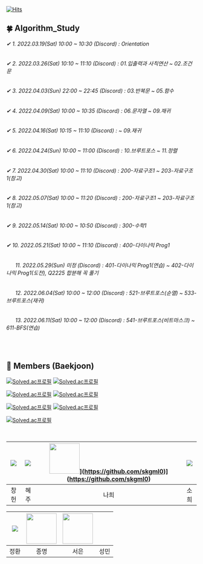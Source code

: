 [![Hits](https://hits.seeyoufarm.com/api/count/incr/badge.svg?url=https://github.com/leechun1095/Algorithm_Study&count_bg=%233DBCC8&title_bg=%23555555&icon=&icon_color=%23E7E7E7&title=hits&edge_flat=false)](https://hits.seeyoufarm.com)

## 🍀 Algorithm_Study
###### ✔ 1️. 2022.03.19(Sat) 10:00 ~ 10:30 (Discord) : Orientation   
###### ✔ 2️. 2022.03.26(Sat) 10:10 ~ 11:10 (Discord) : 01.입출력과 사칙연산 ~ 02.조건문  
###### ✔ 3️. 2022.04.03(Sun) 22:00 ~ 22:45 (Discord) : 03.반복문 ~ 05.함수
###### ✔ 4️. 2022.04.09(Sat) 10:00 ~ 10:35 (Discord) : 06.문자열 ~ 09.재귀 
###### ✔ 5. 2022.04.16(Sat) 10:15 ~ 11:10 (Discord) : ~ 09.재귀 
###### ✔ 6. 2022.04.24(Sun) 10:00 ~ 11:00 (Discord) : 10.브루트포스 ~ 11.정렬 
###### ✔ 7. 2022.04.30(Sat) 10:00 ~ 11:10 (Discord) : 200-자료구조1 ~ 203-자료구조1(참고) 
###### ✔ 8. 2022.05.07(Sat) 10:00 ~ 11:20 (Discord) : 200-자료구조1 ~ 203-자료구조1(참고) 
###### ✔ 9. 2022.05.14(Sat) 10:00 ~ 10:50 (Discord) : 300-수학1
###### ✔ 10. 2022.05.21(Sat) 10:00 ~ 11:10 (Discord) : 400-다이나믹 Prog1 
###### &nbsp;&nbsp;&nbsp;&nbsp;&nbsp; 11. 2022.05.29(Sun) 미정 (Discord) : 401-다이나믹 Prog1(연습) ~ 402-다이나믹 Prog1(도전), Q2225 합분해 꼭 풀기
###### &nbsp;&nbsp;&nbsp;&nbsp;&nbsp; 12. 2022.06.04(Sat) 10:00 ~ 12:00 (Discord) : 521-브루트포스(순열) ~ 533-브루트포스(재귀)
###### &nbsp;&nbsp;&nbsp;&nbsp;&nbsp; 13. 2022.06.11(Sat) 10:00 ~ 12:00 (Discord) : 541-브루트포스(비트마스크) ~ 611-BFS(연습)  
<br/>
  
## 🏅 Members (Baekjoon)

[![Solved.ac프로필](http://mazassumnida.wtf/api/v2/generate_badge?boj=dlckdgjs89)](https://solved.ac/dlckdgjs89) [![Solved.ac프로필](http://mazassumnida.wtf/api/v2/generate_badge?boj=alias8282)](https://solved.ac/alias8282)  
  
[![Solved.ac프로필](http://mazassumnida.wtf/api/v2/generate_badge?boj=skgml0)](https://solved.ac/skgml0) [![Solved.ac프로필](http://mazassumnida.wtf/api/v2/generate_badge?boj=greenish0902)](https://solved.ac/greenish0902)  
   
[![Solved.ac프로필](http://mazassumnida.wtf/api/v2/generate_badge?boj=zdsa43)](https://solved.ac/zdsa43) [![Solved.ac프로필](http://mazassumnida.wtf/api/v2/generate_badge?boj=oil1116)](https://solved.ac/oil1116)  
  
[![Solved.ac프로필](http://mazassumnida.wtf/api/v2/generate_badge?boj=gregkim)](https://solved.ac/gregkim)  
   
<br/>  
  
|[![](https://github.com/leechun1095.png?size=80)](https://github.com/leechun1095)|[![](https://github.com/KHJhub.png?size=80)](https://github.com/KHJhub) |<img src="https://github.com/skgml0.png" width="80">](https://github.com/skgml0)](https://github.com/skgml0) | [![](https://github.com/greenish0902.png?size=80)](https://github.com/greenish0902) |  
|:---:|:---:|:---:|:---:|
| 창헌 | 혜주 | 나희 | 소희 |  

|[![](https://github.com/Nozzi2.png?size=80)](https://github.com/Nozzi2)|[<img src="https://github.com/GregorioKim.png" width="80">](https://github.com/GregorioKim) |[<img src="https://github.com/Tjdms16.png" width="80">](https://github.com/Tjdms16) |  |  
|:---:|:---:|:---:|:---:|
| 정환 | 종명 | 서은 | 성민 |  
